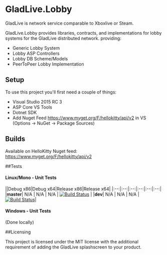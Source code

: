 # GladLive.Lobby

GladLive is network service comparable to Xboxlive or Steam. 

GladLive.Lobby provides libraries, contracts, and implementations for lobby systems for the GladLive distributed network. providing:
  - Generic Lobby System
  - Lobby ASP Controllers
  - Lobby DB Scheme/Models
  - PeerToPeer Lobby Implementation

## Setup

To use this project you'll first need a couple of things:
  - Visual Studio 2015 RC 3
  - ASP Core VS Tools
  - Dotnet SDK
  - Add Nuget Feed https://www.myget.org/F/hellokitty/api/v2 in VS (Options -> NuGet -> Package Sources)

## Builds

Available on HelloKitty Nuget feed:  https://www.myget.org/F/hellokitty/api/v2

##Tests

#### Linux/Mono - Unit Tests
||Debug x86|Debug x64|Release x86|Release x64|
|:--:|:--:|:--:|:--:|:--:|:--:|
|**master**| N/A | N/A | N/A | [![Build Status](https://travis-ci.org/GladLive/GladLive.Lobby.svg?branch=master)](https://travis-ci.org/GladLive/GladLive.Lobby) |
|**dev**| N/A | N/A | N/A | [![Build Status](https://travis-ci.org/GladLive/GladLive.Lobby.svg?branch=dev)](https://travis-ci.org/GladLive/GladLive.Lobby)|

#### Windows - Unit Tests

(Done locally)

##Licensing

This project is licensed under the MIT license with the additional requirement of adding the GladLive splashscreen to your product.

